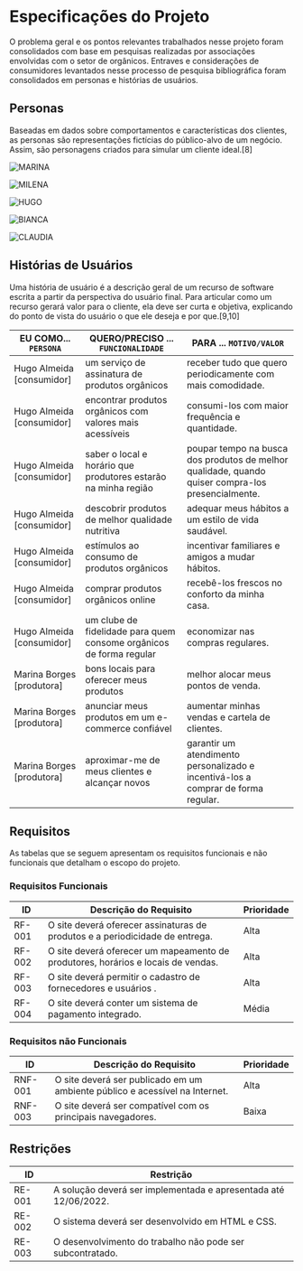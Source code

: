 # Especificações do Projeto

O problema geral e os pontos relevantes trabalhados nesse projeto foram consolidados com base em pesquisas realizadas por associações envolvidas com o setor de orgânicos. Entraves e considerações de consumidores levantados nesse processo de pesquisa bibliográfica foram consolidados em personas e histórias de usuários.

## Personas

Baseadas em dados sobre comportamentos e características dos clientes, as personas são representações fictícias do público-alvo de um negócio. Assim, são personagens criados para simular um cliente ideal.[8]

![MARINA](https://user-images.githubusercontent.com/100173177/163076031-b4b31c69-eefa-4201-8a1d-887f54b18379.png)

![MILENA](https://user-images.githubusercontent.com/100173177/163076057-24bfbf78-0591-42a3-92bb-25c19950f372.png)

![HUGO](https://user-images.githubusercontent.com/100173177/163076064-45c78930-e31f-4326-b021-7f80019c4cc4.png)

![BIANCA](https://user-images.githubusercontent.com/100173177/163076069-d2d43410-16d1-4624-8d9a-1a3f7d5b7cc9.png)

![CLAUDIA](https://user-images.githubusercontent.com/100173177/163076075-79ad131f-037c-49b0-a309-06af50410e38.png)


## Histórias de Usuários

Uma história de usuário é a descrição geral de um recurso de software escrita a partir da perspectiva do usuário final. Para articular como um recurso gerará valor para o cliente, ela deve ser curta e objetiva, explicando do ponto de vista do usuário o que ele deseja e por que.[9,10]

|EU COMO... `PERSONA`     | QUERO/PRECISO ... `FUNCIONALIDADE`                                  |PARA ... `MOTIVO/VALOR`                                    |
|-------------------------|---------------------------------------------------------------------|-----------------------------------------------------------|
|Hugo Almeida [consumidor]| um serviço de assinatura de produtos orgânicos                      | receber tudo que quero periodicamente com mais comodidade.|
|Hugo Almeida [consumidor]| encontrar produtos orgânicos com valores mais acessíveis            | consumi-los com maior frequência e quantidade.            |
|Hugo Almeida [consumidor]| saber o local e horário que produtores estarão na minha região      | poupar tempo na busca dos produtos de melhor qualidade, quando quiser compra-los presencialmente.|
|Hugo Almeida [consumidor]| descobrir produtos de melhor qualidade nutritiva                    | adequar meus hábitos a um estilo de vida saudável.        |
|Hugo Almeida [consumidor]| estímulos ao consumo de produtos orgânicos                          | incentivar familiares e amigos a mudar hábitos.           |
|Hugo Almeida [consumidor]| comprar produtos orgânicos online                                   | recebê-los frescos no conforto da minha casa.             |
|Hugo Almeida [consumidor]| um clube de fidelidade para quem consome orgânicos de forma regular | economizar nas compras regulares.                         |
|Marina Borges [produtora]| bons locais para oferecer meus produtos                             | melhor alocar meus pontos de venda.                       |
|Marina Borges [produtora]| anunciar meus produtos em um e-commerce confiável                   | aumentar minhas vendas e cartela de clientes.             |
|Marina Borges [produtora]| aproximar-me de meus clientes e alcançar novos                      | garantir um atendimento personalizado e incentivá-los a comprar de forma regular.|

## Requisitos

As tabelas que se seguem apresentam os requisitos funcionais e não funcionais que detalham o escopo do projeto.

### Requisitos Funcionais

|ID    | Descrição do Requisito                                                                                  | Prioridade |
|------|---------------------------------------------------------------------------------------------------------|------------|
|RF-001| O site deverá oferecer assinaturas de produtos e a periodicidade de entrega.                            | Alta       | 
|RF-002| O site deverá oferecer um mapeamento de produtores, horários e locais de vendas.                        | Alta       |
|RF-003| O site deverá permitir o cadastro de fornecedores e usuários                                      .     | Alta       |
|RF-004| O site deverá conter um sistema de pagamento integrado.                                                 | Média      |


### Requisitos não Funcionais

|ID     | Descrição do Requisito                                                                  |Prioridade |
|-------|-----------------------------------------------------------------------------------------|-----------|
|RNF-001| O site deverá ser publicado em um ambiente público e acessível na Internet.             | Alta      |  
|RNF-003| O site deverá ser compatível com os principais navegadores.                             | Baixa     |


## Restrições

|ID    | Restrição                                                      |
|------|----------------------------------------------------------------|
|RE-001| A solução deverá ser implementada e apresentada até 12/06/2022.|
|RE-002| O sistema deverá ser desenvolvido em HTML e CSS.   |
|RE-003| O desenvolvimento do trabalho não pode ser subcontratado.      |

